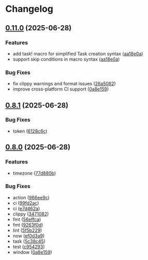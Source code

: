 # Changelog

## [0.11.0](https://github.com/rain2307/easy-schedule/compare/v0.8.1...v0.11.0) (2025-06-28)


### Features

* add task! macro for simplified Task creation syntax ([aa18e0a](https://github.com/rain2307/easy-schedule/commit/aa18e0a))
* support skip conditions in macro syntax ([aa18e0a](https://github.com/rain2307/easy-schedule/commit/aa18e0a))


### Bug Fixes

* fix clippy warnings and format issues ([26a5082](https://github.com/rain2307/easy-schedule/commit/26a5082))
* improve cross-platform CI support ([0a8e159](https://github.com/rain2307/easy-schedule/commit/0a8e159))

## [0.8.1](https://github.com/rain2307/easy-schedule/compare/v0.8.0...v0.8.1) (2025-06-28)


### Bug Fixes

* token ([6128c6c](https://github.com/rain2307/easy-schedule/commit/6128c6cd60e78db8c52db5cf8e39dbbd353de132))

## [0.8.0](https://github.com/rain2307/easy-schedule/compare/v0.7.0...v0.8.0) (2025-06-28)


### Features

* timezone ([77d880b](https://github.com/rain2307/easy-schedule/commit/77d880be4567adecf2cb5174b39ff2943165f875))


### Bug Fixes

* action ([966ee9c](https://github.com/rain2307/easy-schedule/commit/966ee9c19245a380087f9077761a6e2c8e177fa9))
* ci ([99fd2ac](https://github.com/rain2307/easy-schedule/commit/99fd2ac9c49816958abd9009f655720e526edefb))
* ci ([e7d462a](https://github.com/rain2307/easy-schedule/commit/e7d462ac527d416391a7a73d8137a4bffcd15cd0))
* clippy ([3471082](https://github.com/rain2307/easy-schedule/commit/34710820b9e7160df088cf8b016b117e7678824f))
* fmt ([56effca](https://github.com/rain2307/easy-schedule/commit/56effca2ed3f67c9be6d0360dc06ea369efd244a))
* fmt ([9263f0d](https://github.com/rain2307/easy-schedule/commit/9263f0d40653eca847aff53250b9b88d982b6455))
* lint ([5f5b229](https://github.com/rain2307/easy-schedule/commit/5f5b229269c0e3aec1733fe89449317ab1284530))
* now ([ef0d3a9](https://github.com/rain2307/easy-schedule/commit/ef0d3a91bb0b7f8ecde607818661eaca31e8e61b))
* task ([5c38c45](https://github.com/rain2307/easy-schedule/commit/5c38c45e841f03d931abf0a9d5a314b4352fab99))
* test ([c954293](https://github.com/rain2307/easy-schedule/commit/c954293f8a9def28e2965152d232f356ba36905b))
* window ([0a8e159](https://github.com/rain2307/easy-schedule/commit/0a8e159fb16359e28f4942fdb8c0a7f084a081f3))
